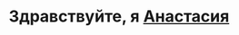 <h1 align="center">Здравствуйте, я <a href="https://daniilshat.ru/" target="_blank">Анастасия</a> 

